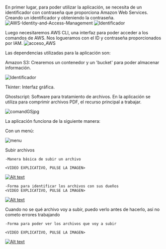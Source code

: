 En primer lugar, para poder utilizar la aplicación, se necesita de un identificador con contraseña que proporciona Amazon Web Services. Creando un identificador y obteniendo la contraseña.
![AWS-Identity-and-Access-Management](https://github.com/DCVdev/StorComp/assets/98882413/53df46af-15c1-467b-a94e-def37d59670b)
![Identificador](https://github.com/DCVdev/StorComp/assets/98882413/efa7daa7-fb4d-432d-adee-06366dd2e406)




Luego necesitaremos AWS CLI, una interfaz para poder acceder a los comandos de AWS. Nos logueramos con el ID y contraseña proporcionados por IAM.
![acceso_AWS](https://github.com/DCVdev/StorComp/assets/98882413/aa10e9ef-528f-40ae-a310-2b86366971b6)





Las dependencias utilizadas para la aplicación son:



Amazon S3: Crearemos un contenedor y un 'bucket' para poder almacenar información.


![Identificador](https://github.com/DCVdev/StorComp/assets/98882413/23efcd2d-1b99-4da7-8792-702052318b79)


Tkinter: Interfaz gráfica.


Ghostscript: Software para tratamiento de archivos. En la aplicación se utiliza para comprimir archivos PDF, el recurso principal a trabajar.


![comandGSjpg](https://github.com/DCVdev/StorComp/assets/98882413/f33393f5-6374-4df4-882d-3bc4bb98876b)


La aplicación funciona de la siguiente manera:


Con un menú:




![menu](https://github.com/DCVdev/StorComp/assets/98882413/b0f78278-4c4c-4bd9-b088-aaaa4dc23eb1)






Subir archivos

    -Manera básica de subir un archivo

    <VIDEO EXPLICATIVO, PULSE LA IMAGEN>

   [![Alt text](https://img.youtube.com/vi/uL9nQltRBIw/0.jpg)](https://www.youtube.com/watch?v=uL9nQltRBIw)



    -Forma para identificar los archivos con sus dueños
    <VIDEO EXPLICATIVO, PULSE LA IMAGEN>

  [![Alt text](https://img.youtube.com/vi/Z2VqIizupsc/0.jpg)](https://www.youtube.com/watch?v=Z2VqIizupsc)






Cuando no se qué archivo voy a subir, puedo verlo antes de hacerlo, así no cometo errores trabajando

    -Forma para poder ver los archivos que voy a subir

    <VIDEO EXPLICATIVO, PULSE LA IMAGEN>

 [![Alt text](https://img.youtube.com/vi/Kk6hXKBy3SE/0.jpg)](https://www.youtube.com/watch?v=Kk6hXKBy3SE)
    
